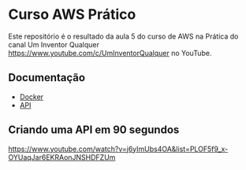 # Curso AWS Prático

Este repositório é o resultado da aula 5 do curso de AWS na Prática do canal Um Inventor Qualquer 
https://www.youtube.com/c/UmInventorQualquer no YouTube.

## Documentação
- [Docker](docs/docker.md)
- [API](docs/api.md)

## Criando uma API em 90 segundos

https://www.youtube.com/watch?v=j6yImUbs4OA&list=PLOF5f9_x-OYUaqJar6EKRAonJNSHDFZUm
